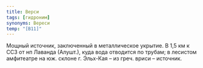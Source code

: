```yaml
---
title: Верси
tags: [гидроним]
synonyms: Вереси
temp: "[В11]"
---
```


Мощный источник, заключенный в металлическое укрытие. В 1,5 км к ССЗ от нп
Лаванда (Алушт.), куда вода отводится по трубам; в лесистом амфитеатре на юж.
склоне г. Эльх-Кая – из греч. вриси – источник.
